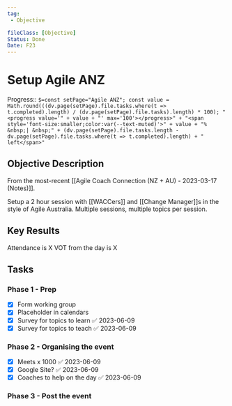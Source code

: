 ```yaml
---
tag:
 - Objective

fileClass: [Objective]
Status: Done
Date: F23
---
```

# Setup Agile ANZ

Progress:: `$=const setPage="Agile ANZ"; const value = Math.round(((dv.page(setPage).file.tasks.where(t => t.completed).length) / (dv.page(setPage).file.tasks).length) * 100); "<progress value='" + value + "' max='100'></progress>" + "<span style='font-size:smaller;color:var(--text-muted)'>" + value + "% &nbsp;| &nbsp;" + (dv.page(setPage).file.tasks.length - dv.page(setPage).file.tasks.where(t => t.completed).length) + " left</span>"`


## Objective Description
From the most-recent [[Agile Coach Connection (NZ + AU) - 2023-03-17 (Notes)]].

Setup a 2 hour session with [[WACCers]] and [[Change Manager]]s in the style of Agile Australia. Multiple sessions, multiple topics per session.

## Key Results
Attendance is X
VOT from the day is X

## Tasks
### Phase 1 - Prep
- [x] Form working group
- [x] Placeholder in calendars
- [x] Survey for topics to learn ✅ 2023-06-09
- [x] Survey for topics to teach ✅ 2023-06-09

### Phase 2 - Organising the event
- [x] Meets x 1000 ✅ 2023-06-09
- [x] Google Site? ✅ 2023-06-09
- [x] Coaches to help on the day ✅ 2023-06-09

### Phase 3 - Post the event
